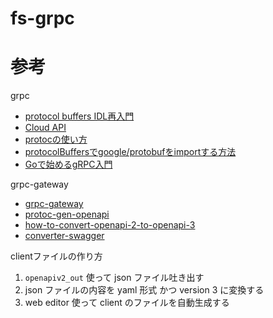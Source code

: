 # fs-grpc

# 参考
grpc
- [protocol buffers IDL再入門](https://qiita.com/Hiraku/items/7c8f56e8564158c895f9)
- [Cloud API](https://cloud.google.com/apis/design/naming_convention?hl=ja)
- [protocの使い方](https://christina04.hatenablog.com/entry/protoc-usage)
- [protocolBuffersでgoogle/protobufをimportする方法](https://qiita.com/revenue-hack/items/7221f8e015d47d894854)
- [Goで始めるgRPC入門](https://qiita.com/marnie_ms4/items/4582a1a0db363fe246f3)

grpc-gateway
- [grpc-gateway](https://github.com/grpc-ecosystem/grpc-gateway)
- [protoc-gen-openapi](https://github.com/zchee/protoc-gen-openapi)
- [how-to-convert-openapi-2-to-openapi-3](https://stackoverflow.com/questions/59749513/how-to-convert-openapi-2-0-to-openapi-3-0)
- [converter-swagger](https://converter.swagger.io/)

clientファイルの作り方
1. `openapiv2_out` 使って json ファイル吐き出す
2. json ファイルの内容を yaml 形式 かつ version 3 に変換する
3. web editor 使って client のファイルを自動生成する

